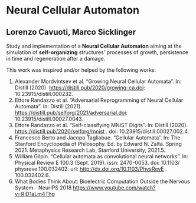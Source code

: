 # Neural Cellular Automaton

## Lorenzo Cavuoti, Marco Sicklinger



Study and implementation of a **Neural Cellular Automaton** aiming at the simulation of **self-organizing** structures' processes of growth, persistence in time and regeneration after a damage.

This work was inspired and/or helped by the following works:

1. Alexander Mordvintsev et al. “Growing Neural Cellular Automata”. In: Distill (2020). https://distill.pub/2020/growing-ca.doi: 10.23915/distill.000232. 
2. Ettore Randazzo et al. “Adversarial Reprogramming of Neural Cellular Automata”. In: Distill (2021). https://distill.pub/selforg/2021/adversarial.doi: 10.23915/distill.00027.0043. 
3. Ettore Randazzo et al. “Self-classifying MNIST Digits”. In: Distill (2020). https://distill.pub/2020/selforg/mnist . doi: 10.23915/distill.00027.002.4. 
4. Francesco Berto and Jacopo Tagliabue. “Cellular Automata”. In: The Stanford Encyclopedia of Philosophy. Ed. by Edward N. Zalta. Spring 2021. Metaphysics Research Lab, Stanford University, 2021.5. 
5. William Gilpin. “Cellular automata as convolutional neural networks”. In: Physical Review E 100.3 (Sept. 2019). issn: 2470-0053. doi: 10.1103/ physreve.100.032402. url: http://dx.doi.org/10.1103/PhysRevE . 100.032402.6. 
6. What Bodies Think About: Bioelectric Computation Outside the Nervous System - NeurIPS 2018 https://www.youtube.com/watch?v=RjD1aLm4Thg